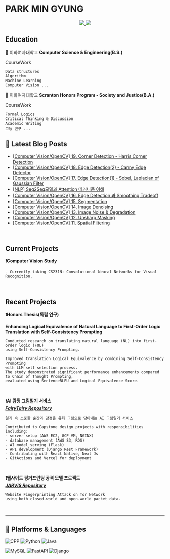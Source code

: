 # PARK MIN GYUNG

<div align=center> 
  <a href="mailto:m11ngyung3@gmail.com">
    <img src="https://img.shields.io/badge/m11ngyung3@gmail.com-EA4335?&logo=Gmail&logoColor=white&link=m11ngyung3@gmail.com"/>
  </a>
  <a href="https://he-kate1130.tistory.com/">
    <img src="https://img.shields.io/badge/KATE.log-000000?&logo=Tistory&logoColor=white"/>
  </a>
</div> 

## Education
🏫 이화여자대학교 **Computer Science & Engineering(B.S.)**  

CourseWork

    Data structures
    Algorithm
    Machine Learning
    Computer Vision ...

🏫 이화여자대학교 **Scranton Honors Program - Society and Justice(B.A.)**  

CourseWork

    Formal Logics
    Critical Thinking & Discussion
    Academic Writing
    고등 연구 ...

## 📕 Latest Blog Posts
<ul><li><a href='https://he-kate1130.tistory.com/149' target='_blank'>[Computer Vision/OpenCV] 19. Corner Detection - Harris Corner Detection</a></li><li><a href='https://he-kate1130.tistory.com/148' target='_blank'>[Computer Vision/OpenCV] 18. Edge Detection(2) - Canny Edge Detector</a></li><li><a href='https://he-kate1130.tistory.com/147' target='_blank'>[Computer Vision/OpenCV] 17. Edge Detection(1) - Sobel, Laplacian of Gaussian Filter</a></li><li><a href='https://he-kate1130.tistory.com/146' target='_blank'>[NLP] Seq2Seq모델과 Attention 메커니즘 이해</a></li><li><a href='https://he-kate1130.tistory.com/145' target='_blank'>[Computer Vision/OpenCV] 16. Edge Detection 과 Smoothing Tradeoff</a></li><li><a href='https://he-kate1130.tistory.com/144' target='_blank'>[Computer Vision/OpenCV] 15. Segmentation</a></li><li><a href='https://he-kate1130.tistory.com/143' target='_blank'>[Computer Vision/OpenCV] 14. Image Denoising</a></li><li><a href='https://he-kate1130.tistory.com/142' target='_blank'>[Computer Vision/OpenCV] 13. Image Noise &amp; Degradation</a></li><li><a href='https://he-kate1130.tistory.com/141' target='_blank'>[Computer Vision/OpenCV] 12. Unsharp Masking</a></li><li><a href='https://he-kate1130.tistory.com/140' target='_blank'>[Computer Vision/OpenCV] 11. Spatial Filtering</a></li></ul>
<br/>

## Current Projects

**❗Computer Vision Study**

    - Currently taking CS231N: Convolutional Neural Networks for Visual Recognition.



<br/>

## Recent Projects

**❗Honors Thesis(독립 연구)**

**Enhancing Logical Equivalence of Natural Language to First-Order Logic Translation with Self-Consistency Prompting**  

    Conducted research on translating natural language (NL) into first-order logic (FOL) 
    using Self-Consistency Prompting. 

    Improved translation Logical Equivalence by combining Self-Consistency Prompting 
    with LLM self selection process. 
    The study demonstrated significant performance enhancements compared to Chain of Thought Prompting, 
    evaluated using SentenceBLEU and Logical Equivalence Score.

<br/>

**❗AI 감정 그림일기 서비스**  
***[FairyTairy Repository](https://github.com/mingyung-park/Fairy-Taiary)***  

    일기 속 소중한 순간과 감정을 유화 그림으로 담아내는 AI 그림일기 서비스
    
    Contributed to Capstone design projects with responsibilities including:
    - server setup (AWS EC2, GCP VM, NGINX)
    - database management (AWS S3, RDS)
    - AI model serving (Flask)
    - API development (Django Rest Framework)
    - Contributing with React Native, Next Js
    - GitActions and Vercel for deployment

<br/>

**❗웹사이트 핑거프린팅 공격 모델 프로젝트**  
***[JARVIS Repository](https://github.com/ZERO-black/2023-2ML-Team-JARVIS)***  

    Website Fingerprinting Attack on Tor Network 
    using both closed-world and open-world packet data.

<br/>

---

## 💪 Platforms & Languages

![CPP](https://img.shields.io/badge/C++-00599C.svg?&logo=c%2B%2B&logoColor=white)
![Python](https://img.shields.io/badge/Python-3776AB.svg?&logo=Python&logoColor=white)
![Java](https://img.shields.io/badge/Java-007396.svg?&logo=OpenJDK&logoColor=white)

![MySQL](https://img.shields.io/badge/MySQL-4479A1.svg?&logo=MySQL&logoColor=white)
![FastAPI](https://img.shields.io/badge/FastAPI-009688.svg?&logo=FastAPI&logoColor=white)
![Django](https://img.shields.io/badge/Django-092E20.svg?&logo=Django&logoColor=white)

